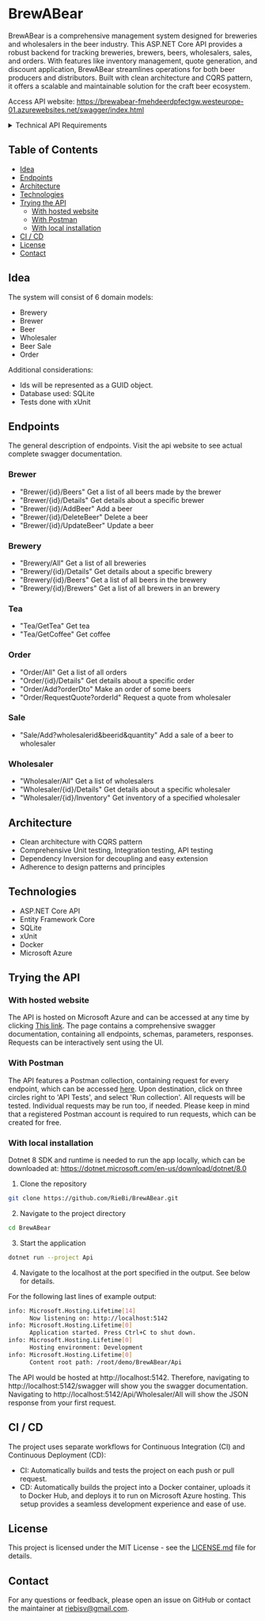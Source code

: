 # BrewABear
BrewABear is a comprehensive management system designed for breweries and wholesalers in the beer industry. This ASP.NET Core API provides a robust backend for tracking breweries, brewers, beers, wholesalers, sales, and orders. With features like inventory management, quote generation, and discount application, BrewABear streamlines operations for both beer producers and distributors. Built with clean architecture and CQRS pattern, it offers a scalable and maintainable solution for the craft beer ecosystem.

Access API website: https://brewabear-fmehdeerdpfectgw.westeurope-01.azurewebsites.net/swagger/index.html

<details>
  <summary>Technical API Requirements</summary>
Welcome to Belgium! You've been contacted to create a management system for breweries and wholesalers. Below are listed the functional and technical requirements sent by your client

## Functional Requirements
 - [x] List all beers by brewery
 - [x] A brewer can add, delete and update beers
 - [x] Add the sale of an existing beer to an existing wholesaler
 - [x] Upon a sale, the quantity of a beer needs to be incremented in the wholesaler's inventory
 - [x] A client can request a quote from a wholesaler.
 - [x] If successful, the quote returns a price and a summary of the quote. A 10% discount is applied for orders above 10 units. A 20% discount is applied for orders above 20 drinks.
 - [x] If there is an error, it returns an exception and a message to explain the reason: order cannot be empty; wholesaler must exist; there can't be any duplicates in the order; the number of beers ordered cannot be greater than the wholesaler's stock; the beer must be sold by the wholesaler
## Business Rules:
 - [x] A brewer brews one or several beers
 - [x] A beer is always linked to a brewer
 - [x] A beer can be sold by several wholesalers
 - [x] A wholesaler sells a defined list of beers, from any brewer, and has only a limited stock of those beers
 - [x] The beers sold by the wholesaler have a fixed price imposed by the brewery
 - [x] For this assessment, it is considered that all sales are made without tax
 - [x] The database is pre-filled by you
 - [x] No front-end is needed, just the API
 - [x] Use REST architecture
 - [x] Use Entity Framework
 - [x] No migrations are needed; use Ensure Deleted and Ensure Created to facilitate development and code reviews.

## Challenges:
 - [x] Add unit tests to make sure business constraints are accurate.
 - [x] Include a Read me with your thought process, your challenges and instructions on how to run the app.
 - [x] Add integrations tests using a real test database. These will ensure data is still added corrected when the codebase changes. The test database must be created and deleted for each test.
</details>

## Table of Contents
- [Idea](#idea)
- [Endpoints](#endpoints)
- [Architecture](#architecture)
- [Technologies](#technologies)
- [Trying the API](#trying-the-api)
  - [With hosted website](#with-hosted-website)
  - [With Postman](#with-postman)
  - [With local installation](#with-local-installation)
- [CI / CD](#ci--cd)
- [License](#license)
- [Contact](#contact)

## Idea
The system will consist of 6 domain models:
- Brewery
- Brewer
- Beer
- Wholesaler
- Beer Sale
- Order

Additional considerations:
- Ids will be represented as a GUID object.
- Database used: SQLite
- Tests done with xUnit

## Endpoints
The general description of endpoints. Visit the api website to see actual complete swagger documentation.

### Brewer
- "Brewer/{id}/Beers" Get a list of all beers made by the brewer
- "Brewer/{id}/Details" Get details about a specific brewer
- "Brewer/{id}/AddBeer" Add a beer
- "Brewer/{id}/DeleteBeer" Delete a beer
- "Brewer/{id}/UpdateBeer" Update a beer

### Brewery
- "Brewery/All" Get a list of all breweries
- "Brewery/{id}/Details" Get details about a specific brewery
- "Brewery/{id}/Beers" Get a list of all beers in the brewery
- "Brewery/{id}/Brewers" Get a list of all brewers in an brewery

### Tea
- "Tea/GetTea" Get tea
- "Tea/GetCoffee" Get coffee

### Order
- "Order/All" Get a list of all orders
- "Order/{id}/Details" Get details about a specific order
- "Order/Add?orderDto" Make an order of some beers
- "Order/RequestQuote?orderId" Request a quote from wholesaler

### Sale
- "Sale/Add?wholesalerid&beerid&quantity" Add a sale of a beer to wholesaler

### Wholesaler
- "Wholesaler/All" Get a list of wholesalers
- "Wholesaler/{id}/Details" Get details about a specific wholesaler
- "Wholesaler/{id}/Inventory" Get inventory of a specified wholesaler

## Architecture
- Clean architecture with CQRS pattern
- Comprehensive Unit testing, Integration testing, API testing
- Dependency Inversion for decoupling and easy extension
- Adherence to design patterns and principles

## Technologies
- ASP.NET Core API
- Entity Framework Core
- SQLite
- xUnit
- Docker
- Microsoft Azure

## Trying the API

### With hosted website
The API is hosted on Microsoft Azure and can be accessed at any time by clicking [This link](https://brewabear-fmehdeerdpfectgw.westeurope-01.azurewebsites.net/swagger/index.html).
The page contains a comprehensive swagger documentation, containing all endpoints, schemas, parameters, responses.
Requests can be interactively sent using the UI.

### With Postman
The API features a Postman collection, containing request for every endpoint, which can be accessed [here](https://www.postman.com/riebi/workspace/brewabeer/collection/30063627-14a854e9-38f8-4076-aa84-6a5734b3eb67). Upon destination, click on three circles right to 'API Tests', and select 'Run collection'. All requests will be tested. Individual requests may be run too, if needed. Please keep in mind that a registered Postman account is required to run requests, which can be created for free.

### With local installation
Dotnet 8 SDK and runtime is needed to run the app locally, which can be downloaded at: https://dotnet.microsoft.com/en-us/download/dotnet/8.0

1. Clone the repository
```bash
git clone https://github.com/RieBi/BrewABear.git
```
2. Navigate to the project directory
```bash
cd BrewABear
```
3. Start the application
```bash
dotnet run --project Api
```
4. Navigate to the localhost at the port specified in the output. See below for details.

For the following last lines of example output:
```bash
info: Microsoft.Hosting.Lifetime[14]
      Now listening on: http://localhost:5142
info: Microsoft.Hosting.Lifetime[0]
      Application started. Press Ctrl+C to shut down.
info: Microsoft.Hosting.Lifetime[0]
      Hosting environment: Development
info: Microsoft.Hosting.Lifetime[0]
      Content root path: /root/demo/BrewABear/Api
```
The API would be hosted at http://localhost:5142.
Therefore, navigating to http://localhost:5142/swagger will show you the swagger documentation.
Navigating to http://localhost:5142/Api/Wholesaler/All will show the JSON response from your first request.

## CI / CD
The project uses separate workflows for Continuous Integration (CI) and Continuous Deployment (CD):

- CI: Automatically builds and tests the project on each push or pull request.
- CD: Automatically builds the project into a Docker container, uploads it to Docker Hub, and deploys it to run on Microsoft Azure hosting.
This setup provides a seamless development experience and ease of use.

## License
This project is licensed under the MIT License - see the [LICENSE.md](LICENSE.txt) file for details.

## Contact
For any questions or feedback, please open an issue on GitHub or contact the maintainer at riebisv@gmail.com.
